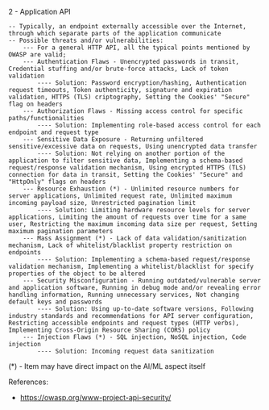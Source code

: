 2 - Application API

	-- Typically, an endpoint externally accessible over the Internet, through which separate parts of the application communicate
	-- Possible threats and/or vulnerabilities:
		--- For a general HTTP API, all the typical points mentioned by OWASP are valid;
		--- Authentication Flaws - Unencrypted passwords in transit, Credential stuffing and/or brute-force attacks, Lack of token validation
			---- Solution: Password encryption/hashing, Authentication request timeouts, Token authenticity, signature and expiration validation, HTTPS (TLS) criptography, Setting the Cookies' "Secure" flag on headers 
		--- Authorization Flaws - Missing access control for specific paths/functionalities
			---- Solution: Implementing role-based access control for each endpoint and request type
		--- Sensitive Data Exposure - Returning unfiltered sensitive/excessive data on requests, Using unencrypted data transfer
			---- Solution: Not relying on another portion of the application to filter sensitive data, Implementing a schema-based request/response validation mechanism, Using encrypted HTTPS (TLS) connection for data in transit, Setting the Cookies' "Secure" and "HttpOnly" flags on headers
		--- Resource Exhaustion (*) - Unlimited resource numbers for server applications, Unlimited request rate, Unlimited maximum incoming payload size, Unrestricted pagination limit
			---- Solution: Limiting hardware resource levels for server applications, Limiting the amount of requests over time for a same user, Restricting the maximum incoming data size per request, Setting maximum pagination parameters
		--- Mass Assignment (*) - Lack of data validation/sanitization mechanism, Lack of whitelist/blacklist property restriction on endpoints
			---- Solution: Implementing a schema-based request/response validation mechanism, Implementing a whitelist/blacklist for specify properties of the object to be altered
		--- Security Misconfiguration - Running outdated/vulnerable server and application software, Running in debug mode and/or revealing error handling information, Running unnecessary services, Not changing default keys and passwords
			---- Solution: Using up-to-date software versions, Following industry standards and recommendations for API server configuration, Restricting accessible endpoints and request types (HTTP verbs), Implementing Cross-Origin Resource Sharing (CORS) policy
 		--- Injection Flaws (*) - SQL injection, NoSQL injection, Code injection
			---- Solution: Incoming request data sanitization

(*) - Item may have direct impact on the AI/ML aspect itself

References:

- https://owasp.org/www-project-api-security/
